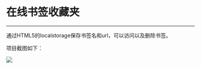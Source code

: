 # 在线书签收藏夹
----
通过HTML5的localstorage保存书签名和url，可以访问以及删除书签。

项目截图如下：

![](http://i.imgur.com/Xp15Px6.png)
